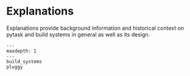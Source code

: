 # Explanations

Explanations provide background information and historical context on pytask and build
systems in general as well as its design.

```{toctree}
---
maxdepth: 1
---
build_systems
pluggy
```

